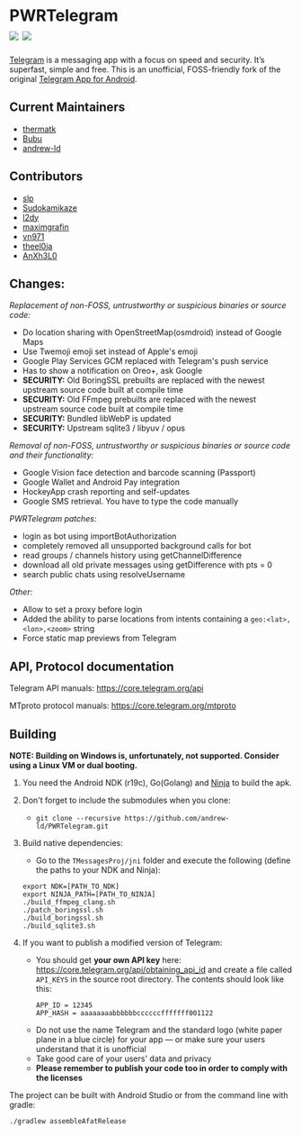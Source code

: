 # PWRTelegram<br><a href="https://github.com/andrew-ld/PWRTelegram/releases"><img src="https://img.shields.io/github/release/andrew-ld/pwrtelegram.svg"/></a> <img src="https://img.shields.io/github/downloads/andrew-ld/pwrtelegram/total"></img>

[Telegram](https://telegram.org) is a messaging app with a focus on speed and security. It’s superfast, simple and free.
This is an unofficial, FOSS-friendly fork of the original [Telegram App for Android](https://github.com/DrKLO/Telegram).

## Current Maintainers

- [thermatk](https://github.com/thermatk)
- [Bubu](https://github.com/Bubu)
- [andrew-ld](https://github.com/andrew-ld)

## Contributors

- [slp](https://github.com/slp)
- [Sudokamikaze](https://github.com/Sudokamikaze)
- [l2dy](https://github.com/l2dy)
- [maximgrafin](https://github.com/maximgrafin)
- [vn971](https://github.com/vn971)
- [theel0ja](https://github.com/theel0ja)
- [AnXh3L0](https://github.com/AnXh3L0)

## Changes:

*Replacement of non-FOSS, untrustworthy or suspicious binaries or source code:*
- Do location sharing with OpenStreetMap(osmdroid) instead of Google Maps
- Use Twemoji emoji set instead of Apple's emoji
- Google Play Services GCM replaced with Telegram's push service
- Has to show a notification on Oreo+, ask Google
- **SECURITY:** Old BoringSSL prebuilts are replaced with the newest upstream source code built at compile time
- **SECURITY:** Old FFmpeg prebuilts are replaced with the newest upstream source code built at compile time
- **SECURITY:** Bundled libWebP is updated
- **SECURITY:** Upstream sqlite3 / libyuv / opus

*Removal of non-FOSS, untrustworthy or suspicious binaries or source code and their functionality:*
- Google Vision face detection and barcode scanning (Passport)
- Google Wallet and Android Pay integration
- HockeyApp crash reporting and self-updates
- Google SMS retrieval. You have to type the code manually

*PWRTelegram patches:*
 - login as bot using importBotAuthorization
 - completely removed all unsupported background calls for bot
 - read groups / channels history using getChannelDifference
 - download all old private messages using getDifference with pts = 0
 - search public chats using resolveUsername

*Other:*
- Allow to set a proxy before login
- Added the ability to parse locations from intents containing a `geo:<lat>,<lon>,<zoom>` string
- Force static map previews from Telegram

## API, Protocol documentation

Telegram API manuals: https://core.telegram.org/api

MTproto protocol manuals: https://core.telegram.org/mtproto

## Building
**NOTE: Building on Windows is, unfortunately, not supported.
Consider using a Linux VM or dual booting.**

1. You need the Android NDK (r19c), Go(Golang) and [Ninja](https://ninja-build.org/) to build the apk.

2. Don't forget to include the submodules when you clone:
      - `git clone --recursive https://github.com/andrew-ld/PWRTelegram.git`

3. Build native dependencies:
      - Go to the `TMessagesProj/jni` folder and execute the following (define the paths to your NDK and Ninja):

      ```
      export NDK=[PATH_TO_NDK]
      export NINJA_PATH=[PATH_TO_NINJA]
      ./build_ffmpeg_clang.sh
      ./patch_boringssl.sh
      ./build_boringssl.sh
      ./build_sqlite3.sh
      ```

4. If you want to publish a modified version of Telegram:
      - You should get **your own API key** here: https://core.telegram.org/api/obtaining_api_id and create a file called `API_KEYS` in the source root directory.
        The contents should look like this:
        ```
        APP_ID = 12345
        APP_HASH = aaaaaaaabbbbbbccccccfffffff001122
        ```
      - Do not use the name Telegram and the standard logo (white paper plane in a blue circle) for your app — or make sure your users understand that it is unofficial
      - Take good care of your users' data and privacy
      - **Please remember to publish your code too in order to comply with the licenses**

The project can be built with Android Studio or from the command line with gradle:

`./gradlew assembleAfatRelease`
